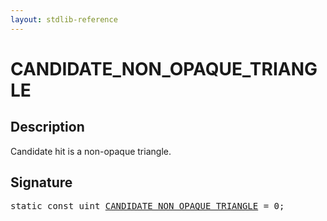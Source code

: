 ```yaml
---
layout: stdlib-reference
---
```


# CANDIDATE_NON_OPAQUE_TRIANGLE

## Description

Candidate hit is a non-opaque triangle.


## Signature
<pre>
<span class='code_keyword'>static</span> <span class='code_keyword'>const</span> <span class="code_keyword">uint</span> <a href="candidate_non_opaque_triangle-012345678abcefghijlmnopqrs" class="code_var">CANDIDATE_NON_OPAQUE_TRIANGLE</a> = 0;
</pre>

